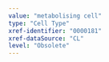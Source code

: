 ```yaml
---
value: "metabolising cell"
type: "Cell Type"
xref-identifier: "0000181"
xref-dataSource: "CL"
level: "Obsolete"
---
```

